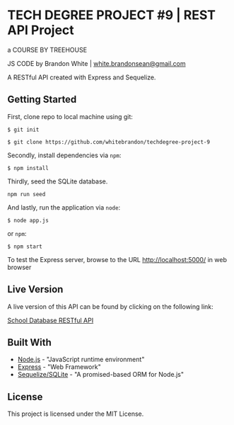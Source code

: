 # TECH DEGREE PROJECT #9 | REST API Project

a COURSE BY TREEHOUSE

JS CODE by Brandon White | white.brandonsean@gmail.com

A RESTful API created with Express and Sequelize.

## Getting Started

First, clone repo to local machine using git:

```
$ git init
```
```
$ git clone https://github.com/whitebrandon/techdegree-project-9
```

Secondly, install dependencies via `npm`:

```
$ npm install
```

Thirdly, seed the SQLite database.

```
npm run seed
```

And lastly, run the application via `node`:

```
$ node app.js
```

or `npm`:

```
$ npm start
```

To test the Express server, browse to the URL [http://localhost:5000/](http://localhost:5000/) in web browser

## Live Version

A live version of this API can be found by clicking on the following link:

[School Database RESTful API](https://frozen-sierra-99451.herokuapp.com/)

## Built With

* [Node.js](https://nodejs.org/en/about/) - "JavaScript runtime environment"
* [Express](https://expressjs.com/en/4x/api.html) - "Web Framework"
* [Sequelize/SQLite]() - "A promised-based ORM for Node.js"

## License

This project is licensed under the MIT License.
